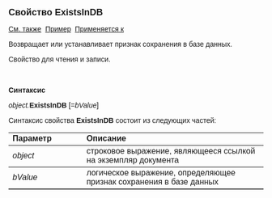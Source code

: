 <html>
<head>
<title>Документ\ExistsInDB</title>
</head>

<body>

<p><font size="4" face="Arial"><strong>Свойство ExistsInDB</strong></font></p>

<p><font face="Arial"><a href="../Asdoc.html">См. также</a>&nbsp;
<u>Пример</u>&nbsp;
<a href="../Asdoc.html">Применяется к</a></font></p>

<p><font face="Arial">Возвращает или устанавливает признак сохранения в базе данных.</font></p>

<p class="label"><font face="Arial">Свойство для чтения и записи.</font></p>

<p class="label">&nbsp;</p>

<p class="label"><b><font face="Arial">Синтаксис</font></b></p>

<p><font face="Arial"><em>object.</em><strong>ExistsInDB</strong>
[=<em>bValue</em>]</font></p>

<p><font face="Arial">Синтаксис свойства <strong>ExistsInDB</strong>
состоит из следующих частей:</font></p>

<table border="1" cellPadding="5" cols="2" frame="below" rules="rows">
<TBODY>
  <tr vAlign="top">
    <td class="label" width="29%"><font face="Arial"><b>Параметр</b></font></td>
    <td class="label" width="71%"><font face="Arial"><strong>Описание</strong></font></td>
  </tr>
  <tr>
    <td width="29%"><em><font face="Arial">object</font></em></td>
    <td width="71%"><font face="Arial">строковое выражение, являющееся 
	ссылкой на экземпляр документа</font></td>
  </tr>
  <tr>
    <td width="29%"><font face="Arial"><em>bValue</em></font></td>
    <td width="71%"><font face="Arial">логическое выражение, 
	определяющее признак сохранения в базе данных</a></font></td>
  </tr>
</TBODY>
</table>
</body>
</html>
